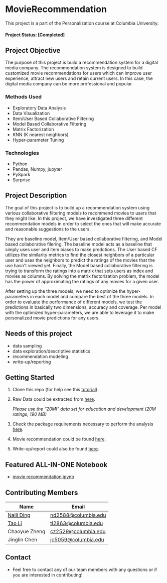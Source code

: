 # MovieRecommendation

This project is a part of the Personalization course at Columbia University.

#### Project Status: [Completed]

## Project Objective
The purpose of this project is build a recommendation system for a digital media company. The recommendation system is designed to build customized movie recommendations for users which can improve user experience, attract new users and retain current users. In this case, the digital media company can be more professional and popular.

### Methods Used
* Exploratory Data Analysis
* Data Visualization
* Item/User Based Collaborative Filtering
* Model Based Collaborative Filtering
* Matrix Factorization
* KNN (K nearest neighbors)
* Hyper-parameter Tuning

### Technologies
* Python
* Pandas, Numpy, jupyter
* PySpark
* Surprise

## Project Description
The goal of this project is to build up a recommendation system using various collaborative filtering models to recommend movies to users that they might like. In this project, we have investigated three different recommendation models in order to select the ones that will make accurate and reasonable suggestions to the users. 

They are baseline model, Item/User based collaborative filtering, and Model based collaborative filering. The baseline model acts as a baseline that simply uses user and item biases to make predctions. The User based CF utilizes the similarity metrics to find the closest neighbors of a particular user and uses the neighbors to predict the ratings of the movies that the use hasn't viewed yet. Finally, the Model based collaborative filtering is trying to transform the ratings into a matrix that sets users as index and movies as columns. By solving the matrix factorization problem, the model has the power of approximating the ratings of any movies for a given user. 

After setting up the three models, we need to optimize the hyper-parameters in each model and compare the best of the three models. In order to evaluate the performance of different models, we test the predictions in basically two dimensions, accuracy and coverage. Per model with the optimized hyper-parameters, we are able to leverage it to make personalized movie predictions for any users. 

## Needs of this project

- data sampling
- data exploration/descriptive statistics
- recommendation modeling
- write-up/reporting

## Getting Started

1. Clone this repo (for help see this [tutorial](https://help.github.com/articles/cloning-a-repository/)).
2. Raw Data could be extracted from [here](https://grouplens.org/datasets/movielens/).

    *Please use the “20Ml” data set for education and development (20M ratings; 190 MB)*
3. Check the package requirements necessary to perform the analysis [here](https://github.com/nding17/MovieRecommendation/blob/master/requirements.txt).
4. Movie recommendation could be found [here](https://github.com/nding17/MovieRecommendation).
5. Write-up/report could also be found [here](https://github.com/nding17/MovieRecommendation).

## Featured ALL-IN-ONE Notebook
* [movie recommendation.ipynb](https://github.com/nding17/MovieRecommendation/blob/master/movie%20recommendation%20v8.ipynb)


## Contributing Members

|Name     |  Email   | 
|------|-----------------|
|[Naili Ding](https://github.com/nding17)| nd2588@columbia.edu        |
|[Tao Li](https://github.com/Megatao) |     tl2863@columbia.edu    |
|Chaoyue Zheng |     cz2529@columbia.edu    |
|Jinglin Chen |     jc5059@columbia.edu    |


## Contact
* Feel free to contact any of our team members with any questions or if you are interested in contributing!
